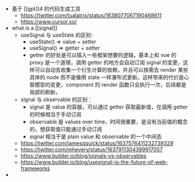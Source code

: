 - 基于 [[gpt]]4 的代码生成工具
	- https://twitter.com/tualatrix/status/1638077067190468611
	- https://www.cursor.so/
- what is a [[signal]]
	- useSignal 与 useState 的区别:
		- useState() => value + setter
		- useSignal() => getter + setter
		- getter 的好处是可以插入一些框架想要的逻辑，基本上和 vue 的 proxy 是一个道理，调用 getter 的地方会自动订阅 signal 的变更，这样可以自动去收集一个衍生计算的依赖，并且可以按需去 render 某些具体的 node 而不是像用 state 一样瀑布式更新。这样带来的代价是心智模型的变更，component 的 render 函数只会执行一次，后续都是局部的刷新。
	- signal 与 observable 的区别：
		- signal 是 value 的容器，可以通过 getter 获取最新值，在调用 getter 的时候相当于手动订阅
		- observable 是 values over time，时间很重要，是没有当前值的概念的，想获取值只能通过手动订阅
		- signal 相当于是 plain value 和 observable 的一个中间态
	- https://twitter.com/jamesqquick/status/1637576411232739329
	- https://twitter.com/mhevery/status/1637911304399917057
	- https://www.builder.io/blog/signals-vs-observables
	- https://www.builder.io/blog/usesignal-is-the-future-of-web-frameworks
-